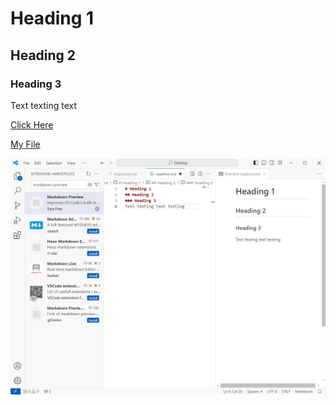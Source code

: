 # Heading 1

## Heading 2

### Heading 3

Text texting text

[Click Here](https://www.wikipedia.org/)

[My File](./responses.txt)

![screenshot](./images/Screenshot.png)
